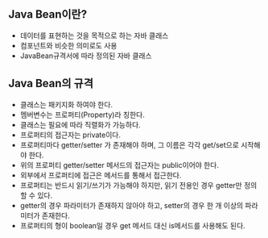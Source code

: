 ## Java Bean이란?

- 데이터를 표현하는 것을 목적으로 하는 자바 클래스
- 컴포넌트와 비슷한 의미로도 사용
- JavaBean규격서에 따라 정의된 자바 클래스



## Java Bean의 규격

- 클래스는 패키지화 하여야 한다.
- 멤버변수는 프로퍼티(Property)라 칭한다.
- 클래스는 필요에 따라 직렬화가 가능하다.
- 프로퍼티의 접근자는 private이다.
- 프로퍼티마다 getter/setter 가 존재해야 하며, 그 이름은 각각 get/set으로 시작해야 한다.
- 위의 프로퍼티 getter/setter 메서드의 접근자는 public이어야 한다.
- 외부에서 프로퍼티에 접근은 메서드를 통해서 접근한다.
- 프로퍼티는 반드시 읽기/쓰기가 가능해야 하지만, 읽기 전용인 경우 getter만 정의할 수 있다.
- getter의 경우 파라미터가 존재하지 않아야 하고, setter의 경우 한 개 이상의 파라미터가 존재한다.
- 프로퍼티의 형이 boolean일 경우 get 메서드 대신 is메서드를 사용해도 된다.

